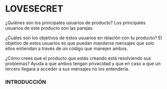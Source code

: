# LOVESECRET

¿Quiénes son los principales usuarios de producto?
Los principales usuarios de este producto son las parejas.

¿Cuáles son los objetivos de estos usuarios en relación con tu producto?
El objetivo de estos usuarios es que puedan mandarse mensajes que solo ellos entiendan a través de un código que manejen ambos.

¿Cómo crees que el producto que estás creando está resolviendo sus problemas?
Ayuda a que ambos tengan privacidad y que en caso a que un tercero llegara a acceder a sus mensajes no los entendería.


### INTRODUCCIÓN
